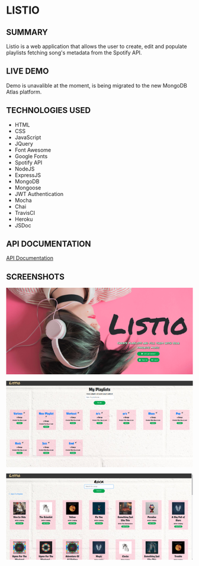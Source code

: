 # LISTIO

## SUMMARY

Listio is a web application that allows the user to create, edit and populate playlists fetching song's metadata from the Spotify API.

## LIVE DEMO

Demo is unavalible at the moment, is being migrated to the new MongoDB Atlas platform.

## TECHNOLOGIES USED

- HTML
- CSS
- JavaScript
- JQuery
- Font Awesome
- Google Fonts
- Spotify API
- NodeJS
- ExpressJS
- MongoDB
- Mongoose
- JWT Authentication
- Mocha
- Chai
- TravisCI
- Heroku
- JSDoc

## API DOCUMENTATION

[API Documentation](https://carlostrujillo90.github.io/Listio/)

## SCREENSHOTS

![screenshot](screenshots/00.png)

![screenshot](screenshots/01.png)

![screenshot](screenshots/02.png)
